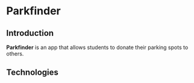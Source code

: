 # Parkfinder
## Introduction
**Parkfinder** is an app that allows students to donate their parking spots to others.
## Technologies
